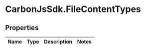 # CarbonJsSdk.FileContentTypes

## Properties

Name | Type | Description | Notes
------------ | ------------- | ------------- | -------------


